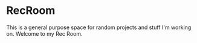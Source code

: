 # RecRoom
This is a general purpose space for random projects and stuff I'm working on. Welcome to my Rec Room.
